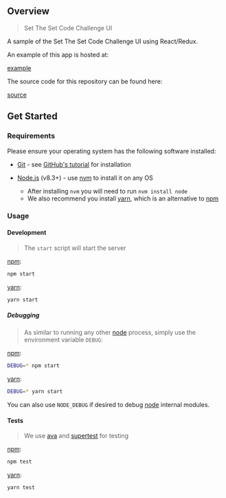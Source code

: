 ## Overview

> Set The Set Code Challenge UI

A sample of the Set The Set Code Challenge UI using React/Redux.

An example of this app is hosted at:

[example][]

The source code for this repository can be found here:

[source][]

## Get Started

### Requirements

Please ensure your operating system has the following software installed:

* [Git][] - see [GitHub's tutorial][github-git] for installation

* [Node.js][node] (v8.3+) - use [nvm][] to install it on any OS

  * After installing `nvm` you will need to run `nvm install node`
  * We also recommend you install [yarn][], which is an alternative to [npm][]

### Usage

#### Development

> The `start` script will start the server

[npm][]:

```sh
npm start
```

[yarn][]:

```sh
yarn start
```

##### Debugging

> As similar to running any other [node][] process, simply use the environment variable `DEBUG`:

[npm][]:

```sh
DEBUG=* npm start
```

[yarn][]:

```sh
DEBUG=* yarn start
```

You can also use `NODE_DEBUG` if desired to debug [node][] internal modules.

#### Tests

> We use [ava][] and [supertest][] for testing

[npm][]:

```sh
npm test
```

[yarn][]:

```sh
yarn test
```

##

[example]: https://settheset.github.io/code-challenge-client

[source]: https://github.com/settheset/code-challenge-client

[npm]: https://www.npmjs.com/

[yarn]: https://yarnpkg.com/

[node]: https://nodejs.org

[unix]: https://en.wikipedia.org/wiki/Unix_philosophy

[nvm]: https://github.com/creationix/nvm

[mongodb]: https://www.mongodb.com/

[github-git]: https://help.github.com/articles/set-up-git/

[git]: https://git-scm.com/

[brew]: https://brew.sh/

[ava]: https://github.com/avajs/ava

[should]: https://shouldjs.github.io/

[supertest]: https://github.com/visionmedia/supertest

[swagger]: https://app.swaggerhub.com/apis/Set-The-Set/sts-code-challenge-api/1.0.0
